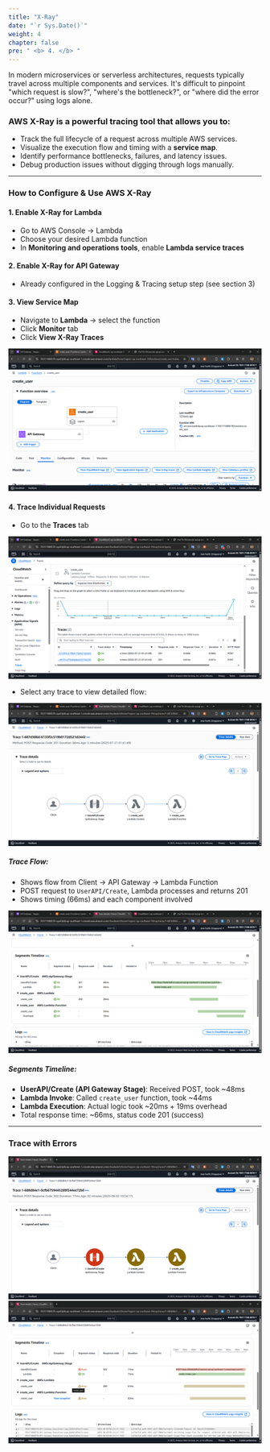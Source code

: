 ```yaml
---
title: "X-Ray"
date: "`r Sys.Date()`"
weight: 4
chapter: false
pre: " <b> 4. </b> "
---
```


In modern microservices or serverless architectures, requests typically travel across multiple components and services. It's difficult to pinpoint "which request is slow?", "where's the bottleneck?", or "where did the error occur?" using logs alone.

### AWS X-Ray is a powerful tracing tool that allows you to:

- Track the full lifecycle of a request across multiple AWS services.
- Visualize the execution flow and timing with a **service map**.
- Identify performance bottlenecks, failures, and latency issues.
- Debug production issues without digging through logs manually.

---

### How to Configure & Use AWS X-Ray

#### 1. Enable X-Ray for Lambda

- Go to AWS Console → Lambda
- Choose your desired Lambda function
- In **Monitoring and operations tools**, enable **Lambda service traces**

#### 2. Enable X-Ray for API Gateway

- Already configured in the Logging & Tracing setup step (see section 3)

#### 3. View Service Map

- Navigate to **Lambda** → select the function
- Click **Monitor** tab
- Click **View X-Ray Traces**

![Traces](/images/Traces/traces1.png)

#### 4. Trace Individual Requests

- Go to the **Traces** tab

![Traces](/images/Traces/traces2.png)

- Select any trace to view detailed flow:

![Traces](/images/Traces/traces3.png)

##### Trace Flow:

- Shows flow from Client → API Gateway → Lambda Function
- POST request to `UserAPI/Create`, Lambda processes and returns 201
- Shows timing (66ms) and each component involved

![Traces](/images/Traces/traces4.png)

##### Segments Timeline:

- **UserAPI/Create (API Gateway Stage)**: Received POST, took ~48ms
- **Lambda Invoke**: Called `create_user` function, took ~44ms
- **Lambda Execution**: Actual logic took ~20ms + 19ms overhead
- Total response time: ~66ms, status code 201 (success)

---

### Trace with Errors

![Traces](/images/Traces/traces5.png)
![Traces](/images/Traces/traces6.png)
